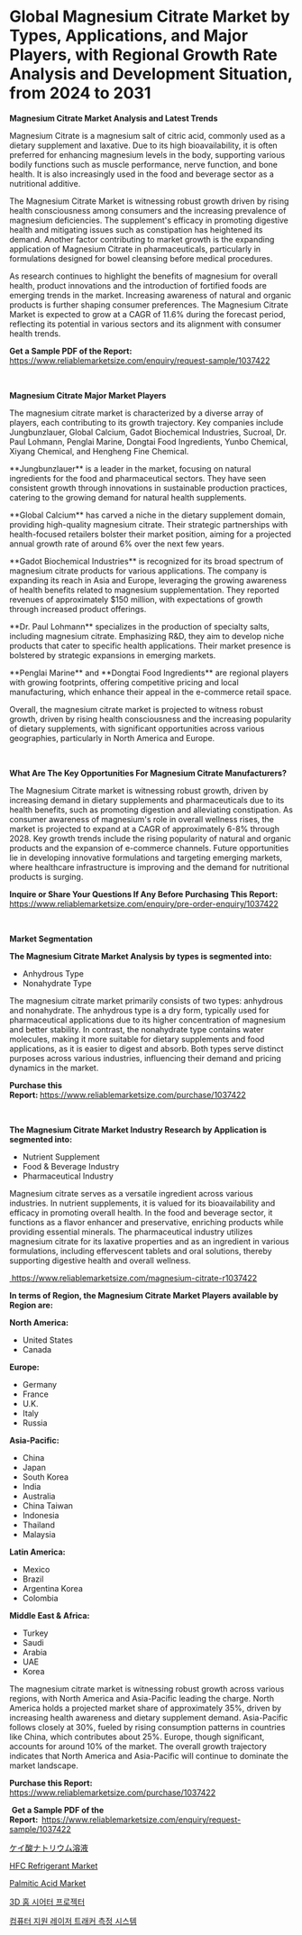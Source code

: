 <p><h1>Global Magnesium Citrate Market by Types, Applications, and Major Players, with Regional Growth Rate Analysis and Development Situation, from 2024 to 2031</h1></p><p><strong>Magnesium Citrate Market Analysis and Latest Trends</strong></p>
<p><p>Magnesium Citrate is a magnesium salt of citric acid, commonly used as a dietary supplement and laxative. Due to its high bioavailability, it is often preferred for enhancing magnesium levels in the body, supporting various bodily functions such as muscle performance, nerve function, and bone health. It is also increasingly used in the food and beverage sector as a nutritional additive.</p><p>The Magnesium Citrate Market is witnessing robust growth driven by rising health consciousness among consumers and the increasing prevalence of magnesium deficiencies. The supplement's efficacy in promoting digestive health and mitigating issues such as constipation has heightened its demand. Another factor contributing to market growth is the expanding application of Magnesium Citrate in pharmaceuticals, particularly in formulations designed for bowel cleansing before medical procedures.</p><p>As research continues to highlight the benefits of magnesium for overall health, product innovations and the introduction of fortified foods are emerging trends in the market. Increasing awareness of natural and organic products is further shaping consumer preferences. The Magnesium Citrate Market is expected to grow at a CAGR of 11.6% during the forecast period, reflecting its potential in various sectors and its alignment with consumer health trends.</p></p>
<p><strong>Get a Sample PDF of the Report:&nbsp;</strong> <a href="https://www.reliablemarketsize.com/enquiry/request-sample/1037422">https://www.reliablemarketsize.com/enquiry/request-sample/1037422</a></p>
<p>&nbsp;</p>
<p><strong>Magnesium Citrate Major Market Players</strong></p>
<p><p>The magnesium citrate market is characterized by a diverse array of players, each contributing to its growth trajectory. Key companies include Jungbunzlauer, Global Calcium, Gadot Biochemical Industries, Sucroal, Dr. Paul Lohmann, Penglai Marine, Dongtai Food Ingredients, Yunbo Chemical, Xiyang Chemical, and Hengheng Fine Chemical.</p><p>**Jungbunzlauer** is a leader in the market, focusing on natural ingredients for the food and pharmaceutical sectors. They have seen consistent growth through innovations in sustainable production practices, catering to the growing demand for natural health supplements.</p><p>**Global Calcium** has carved a niche in the dietary supplement domain, providing high-quality magnesium citrate. Their strategic partnerships with health-focused retailers bolster their market position, aiming for a projected annual growth rate of around 6% over the next few years.</p><p>**Gadot Biochemical Industries** is recognized for its broad spectrum of magnesium citrate products for various applications. The company is expanding its reach in Asia and Europe, leveraging the growing awareness of health benefits related to magnesium supplementation. They reported revenues of approximately $150 million, with expectations of growth through increased product offerings.</p><p>**Dr. Paul Lohmann** specializes in the production of specialty salts, including magnesium citrate. Emphasizing R&D, they aim to develop niche products that cater to specific health applications. Their market presence is bolstered by strategic expansions in emerging markets.</p><p>**Penglai Marine** and **Dongtai Food Ingredients** are regional players with growing footprints, offering competitive pricing and local manufacturing, which enhance their appeal in the e-commerce retail space.</p><p>Overall, the magnesium citrate market is projected to witness robust growth, driven by rising health consciousness and the increasing popularity of dietary supplements, with significant opportunities across various geographies, particularly in North America and Europe.</p></p>
<p>&nbsp;</p>
<p><strong>What Are The Key Opportunities For Magnesium Citrate Manufacturers?</strong></p>
<p><p>The Magnesium Citrate market is witnessing robust growth, driven by increasing demand in dietary supplements and pharmaceuticals due to its health benefits, such as promoting digestion and alleviating constipation. As consumer awareness of magnesium's role in overall wellness rises, the market is projected to expand at a CAGR of approximately 6-8% through 2028. Key growth trends include the rising popularity of natural and organic products and the expansion of e-commerce channels. Future opportunities lie in developing innovative formulations and targeting emerging markets, where healthcare infrastructure is improving and the demand for nutritional products is surging.</p></p>
<p><strong>Inquire or Share Your Questions If Any Before Purchasing This Report:</strong> <a href="https://www.reliablemarketsize.com/enquiry/pre-order-enquiry/1037422">https://www.reliablemarketsize.com/enquiry/pre-order-enquiry/1037422</a></p>
<p>&nbsp;</p>
<p><strong>Market Segmentation</strong></p>
<p><strong>The Magnesium Citrate Market Analysis by types is segmented into:</strong></p>
<p><ul><li>Anhydrous Type</li><li>Nonahydrate Type</li></ul></p>
<p><p>The magnesium citrate market primarily consists of two types: anhydrous and nonahydrate. The anhydrous type is a dry form, typically used for pharmaceutical applications due to its higher concentration of magnesium and better stability. In contrast, the nonahydrate type contains water molecules, making it more suitable for dietary supplements and food applications, as it is easier to digest and absorb. Both types serve distinct purposes across various industries, influencing their demand and pricing dynamics in the market.</p></p>
<p><strong>Purchase this Report:&nbsp;</strong><a href="https://www.reliablemarketsize.com/purchase/1037422">https://www.reliablemarketsize.com/purchase/1037422</a></p>
<p>&nbsp;</p>
<p><strong>The Magnesium Citrate Market Industry Research by Application is segmented into:</strong></p>
<p><ul><li>Nutrient Supplement</li><li>Food & Beverage Industry</li><li>Pharmaceutical Industry</li></ul></p>
<p><p>Magnesium citrate serves as a versatile ingredient across various industries. In nutrient supplements, it is valued for its bioavailability and efficacy in promoting overall health. In the food and beverage sector, it functions as a flavor enhancer and preservative, enriching products while providing essential minerals. The pharmaceutical industry utilizes magnesium citrate for its laxative properties and as an ingredient in various formulations, including effervescent tablets and oral solutions, thereby supporting digestive health and overall wellness.</p></p>
<p><a href="https://www.reliablemarketsize.com/magnesium-citrate-r1037422">&nbsp;https://www.reliablemarketsize.com/magnesium-citrate-r1037422</a></p>
<p><strong>In terms of Region, the Magnesium Citrate Market Players available by Region are:</strong></p>
<p>
    <p> <strong> North America: </strong>
        <ul>
            <li>United States</li>
            <li>Canada</li>
        </ul>
        </p> 
    <p> <strong> Europe: </strong>
        <ul>
            <li>Germany</li>
            <li>France</li>
            <li>U.K.</li>
            <li>Italy</li>
            <li>Russia</li>
        </ul>
        </p> 
    <p> <strong> Asia-Pacific: </strong>
        <ul>
            <li>China</li>
            <li>Japan</li>
            <li>South Korea</li>
            <li>India</li>
            <li>Australia</li>
            <li>China Taiwan</li>
            <li>Indonesia</li>
            <li>Thailand</li>
            <li>Malaysia</li>
        </ul>
        </p> 
    <p> <strong> Latin America: </strong>
        <ul>
            <li>Mexico</li>
            <li>Brazil</li>
            <li>Argentina Korea</li>
            <li>Colombia</li>
        </ul>
        </p> 
    <p> <strong> Middle East & Africa: </strong>
        <ul>
            <li>Turkey</li>
            <li>Saudi</li>
            <li>Arabia</li>
            <li>UAE</li>
            <li>Korea</li>
        </ul>
    </p>
    </p>
<p><p>The magnesium citrate market is witnessing robust growth across various regions, with North America and Asia-Pacific leading the charge. North America holds a projected market share of approximately 35%, driven by increasing health awareness and dietary supplement demand. Asia-Pacific follows closely at 30%, fueled by rising consumption patterns in countries like China, which contributes about 25%. Europe, though significant, accounts for around 10% of the market. The overall growth trajectory indicates that North America and Asia-Pacific will continue to dominate the market landscape.</p></p>
<p><strong>Purchase this Report: </strong><a href="https://www.reliablemarketsize.com/purchase/1037422">https://www.reliablemarketsize.com/purchase/1037422</a></p>
<p>&nbsp;<strong>Get a Sample PDF of the Report:&nbsp;&nbsp;</strong><a href="https://www.reliablemarketsize.com/enquiry/request-sample/1037422">https://www.reliablemarketsize.com/enquiry/request-sample/1037422</a></p>
<p><strong></strong></p>
<p><p><a href="https://medium.com/@candacekuhn1920/sodium-silicate-solution-market-%E3%81%AF-%E3%82%B3%E3%82%B9%E3%83%88%E7%AE%A1%E7%90%86%E3%81%A8%E5%8A%B9%E7%8E%87%E5%90%91%E4%B8%8A%E3%82%92%E5%84%AA%E5%85%88%E3%81%97%E3%81%BE%E3%81%99-%E3%81%95%E3%82%89%E3%81%AB-%E5%A0%B1%E5%91%8A%E6%9B%B8%E3%81%AF%E5%B8%82%E5%A0%B4%E3%81%AE%E9%9C%80%E8%A6%81%E9%9D%A2%E3%81%A8%E4%BE%9B%E7%B5%A6%E9%9D%A2%E3%81%AE%E4%B8%A1%E6%96%B9%E3%82%92%E3%82%AB%E3%83%90%E3%83%BC%E3%81%97%E3%81%A6%E3%81%84%E3%81%BE%E3%81%99-sodium-19940875473e">ケイ酸ナトリウム溶液</a></p><p><a href="https://www.linkedin.com/pulse/strategic-insights-global-hfc-refrigerant-market-trends-bihbf?trackingId=qIPA%2Fna2SoKCDNQQ9alsxQ%3D%3D">HFC Refrigerant Market</a></p><p><a href="https://issuu.com/reportprime-2/docs/palmitic-acid-market-size-2030.pptx_3a336f3ff6f4ed">Palmitic Acid Market</a></p><p><a href="https://medium.com/@christorpherpfannerstill5436/%EC%84%B8%EA%B3%84-3d-home-theater-projectors-market-%EC%9D%80-2024%EC%97%90%EC%84%9C-2031%EB%A1%9C-%EC%97%B0%ED%8F%89%EA%B7%A0-%EC%A6%9D%EA%B0%80%EC%9C%A8%EC%9D%84-%EB%B3%B4%EC%9D%BC-%EA%B2%83%EC%9C%BC%EB%A1%9C-%EC%98%88%EC%83%81%EB%90%A9%EB%8B%88%EB%8B%A4-2a9de33e8f57">3D 홈 시어터 프로젝터</a></p><p><a href="https://medium.com/@christorpherpfannerstill5436/computer-aided-laser-tracker-measure-system-market-%EC%9D%98-%EA%B8%80%EB%A1%9C%EB%B2%8C-%EC%8B%9C%EC%9E%A5-%EA%B0%9C%EC%9A%94%EB%8A%94-%EC%A0%84-%EC%84%B8%EA%B3%84-%EB%B0%8F-%EC%A3%BC%EC%9A%94-%EC%8B%9C%EC%9E%A5%EC%9D%98-%EC%82%B0%EC%97%85%EC%97%90-%EC%98%81%ED%96%A5%EC%9D%84-%EB%AF%B8%EC%B9%98%EB%8A%94-%EC%A3%BC%EC%9A%94-%ED%8A%B8%EB%A0%8C%EB%93%9C%EC%97%90-cfb3c6b476a1">컴퓨터 지원 레이저 트래커 측정 시스템</a></p></p>